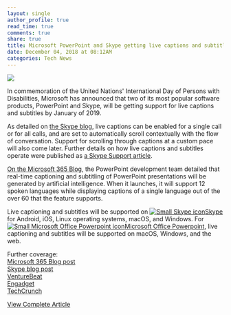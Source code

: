 ```yaml
---
layout: single
author_profile: true
read_time: true
comments: true
share: true
title: Microsoft PowerPoint and Skype getting live captions and subtitles by January of 2019
date: December 04, 2018 at 08:12AM
categories: Tech News
---
```

<img class="align-center" src="%20http://d2.alternativeto.net/dist/icons/skype_76834.png?width=36&amp;height=36&amp;mode=crop&amp;upscale=false">
<p><p>In commemoration of the United Nations' International Day of Persons with Disabilities, Microsoft has announced that two of its most popular software products, PowerPoint and Skype, will be getting support for live captions and subtitles by January of 2019.</p>
<p>As detailed on <a href="https://blogs.skype.com/news/2018/12/03/introducing-live-captions-and-subtitles-in-skype/" rel="nofollow">the Skype blog</a>, live captions can be enabled for a single call or for all calls, and are set to automatically scroll contextually with the flow of conversation. Support for scrolling through captions at a custom pace will also come later. Further details on how live captions and subtitles operate were published as <a href="https://support.skype.com/en/faq/FA34877/how-do-i-turn-live-captions-subtitles-on-during-a-skype-call" rel="nofollow">a Skype Support article</a>.</p>
<p><a href="https://www.microsoft.com/en-us/microsoft-365/blog/2018/12/03/present-more-inclusively-with-live-captions-and-subtitles-in-powerpoint/" rel="nofollow">On the Microsoft 365 Blog</a>, the PowerPoint development team detailed that real-time captioning and subtitling of PowerPoint presentations will be generated by artificial intelligence. When it launches, it will support 12 spoken languages while displaying captions of a single language out of the over 60 that the feature supports.</p>
<p>Live captioning and subtitles will be supported on <a href='//alternativeto.net/software/skype/'><img alt='Small Skype icon' class='mini-app-icon' src='//d2.alternativeto.net/dist/icons/skype_76834.png?width=36&height=36&mode=crop&upscale=false' />Skype</a> for Android, iOS, Linux operating systems, macOS, and Windows. For <a href='//alternativeto.net/software/microsoft-powerpoint/'><img alt='Small Microsoft Office Powerpoint icon' class='mini-app-icon' src='//d2.alternativeto.net/dist/icons/microsoft-powerpoint_118085.png?width=36&height=36&mode=crop&upscale=false' />Microsoft Office Powerpoint</a>, live captioning and subtitles will be supported on macOS, Windows, and the web.</p>
<p>Further coverage:<br />
<a href="https://www.microsoft.com/en-us/microsoft-365/blog/2018/12/03/present-more-inclusively-with-live-captions-and-subtitles-in-powerpoint/" rel="nofollow">Microsoft 365 Blog post</a><br />
<a href="https://blogs.skype.com/news/2018/12/03/introducing-live-captions-and-subtitles-in-skype/" rel="nofollow">Skype blog post</a><br />
<a href="https://venturebeat.com/2018/12/03/powerpoint-and-skype-gain-live-captions-and-subtitles/" rel="nofollow">VentureBeat</a><br />
<a href="https://www.engadget.com/2018/12/03/microsoft-brings-live-captions-subtitles-powerpoint/" rel="nofollow">Engadget</a><br />
<a href="https://techcrunch.com/2018/12/03/skype-launches-real-time-captions-and-subtitles/" rel="nofollow">TechCrunch</a></p>
</p>
<a class="btn btn--info" href="https://alternativeto.net/news/2018/12/microsoft-powerpoint-and-skype-getting-live-captions-and-subtitles-this-week">View Complete Article</a>